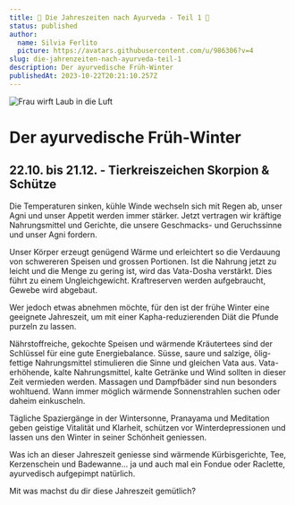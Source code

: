 ```yaml
---
title: 🍂 Die Jahreszeiten nach Ayurveda - Teil 1 🍂
status: published
author:
  name: Silvia Ferlito
  picture: https://avatars.githubusercontent.com/u/986306?v=4
slug: die-jahrenzeiten-nach-ayurveda-teil-1
description: Der ayurvedische Früh-Winter
publishedAt: 2023-10-22T20:21:10.257Z
---
```

![Frau wirft Laub in die Luft](images/ayni-post-1.webp "Herbstlaub")

# Der ayurvedische Früh-Winter

## 22.10. bis 21.12. - Tierkreiszeichen Skorpion & Schütze

Die Temperaturen sinken, kühle Winde wechseln sich mit Regen ab, unser Agni und unser Appetit werden immer stärker. Jetzt vertragen wir kräftige Nahrungsmittel und Gerichte, die unsere Geschmacks- und Geruchssinne und unser Agni fordern. 

Unser Körper erzeugt genügend Wärme und erleichtert so die Verdauung von schwereren Speisen und grossen Portionen. Ist die Nahrung jetzt zu leicht und die Menge zu gering ist, wird das Vata-Dosha verstärkt. Dies führt zu einem Ungleichgewicht. Kraftreserven werden aufgebraucht, Gewebe wird abgebaut. 

Wer jedoch etwas abnehmen möchte, für den ist der frühe Winter eine geeignete Jahreszeit, um mit einer Kapha-reduzierenden Diät die Pfunde purzeln zu lassen.

Nährstoffreiche, gekochte Speisen und wärmende Kräutertees sind der Schlüssel für eine gute Energiebalance. Süsse, saure und salzige, ölig-fettige Nahrungsmittel stimulieren die Sinne und gleichen Vata aus. Vata-erhöhende, kalte Nahrungsmittel, kalte Getränke und Wind sollten in dieser Zeit vermieden werden. Massagen und Dampfbäder sind nun besonders wohltuend. Wann immer möglich wärmende Sonnenstrahlen suchen oder daheim einkuscheln. 

Tägliche Spaziergänge in der Wintersonne, Pranayama und Meditation geben geistige Vitalität und Klarheit, schützen vor Winterdepressionen und lassen uns den Winter in seiner Schönheit geniessen.

Was ich an dieser Jahreszeit geniesse sind wärmende Kürbisgerichte, Tee, Kerzenschein und Badewanne... ja und auch mal ein Fondue oder Raclette, ayurvedisch aufgepimpt natürlich. 

Mit was machst du dir diese Jahreszeit gemütlich?